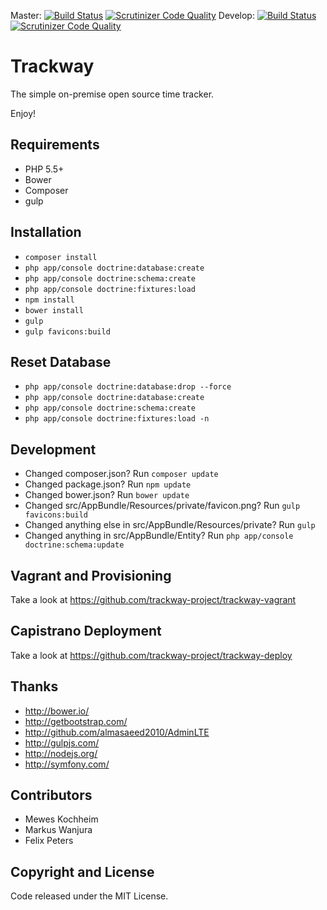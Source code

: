 Master: [![Build Status](https://travis-ci.org/trackway-project/trackway.svg?branch=master)](https://travis-ci.org/trackway-project/trackway) [![Scrutinizer Code Quality](https://scrutinizer-ci.com/g/trackway-project/trackway/badges/quality-score.png?b=master)](https://scrutinizer-ci.com/g/trackway-project/trackway/?branch=master)
Develop: [![Build Status](https://travis-ci.org/trackway-project/trackway.svg?branch=develop)](https://travis-ci.org/trackway-project/trackway) [![Scrutinizer Code Quality](https://scrutinizer-ci.com/g/trackway-project/trackway/badges/quality-score.png?b=develop)](https://scrutinizer-ci.com/g/trackway-project/trackway/?branch=develop)

Trackway
========================
The simple on-premise open source time tracker.

Enjoy!

## Requirements
* PHP 5.5+
* Bower
* Composer
* gulp

## Installation
* `composer install`
* `php app/console doctrine:database:create`
* `php app/console doctrine:schema:create`
* `php app/console doctrine:fixtures:load`
* `npm install`
* `bower install`
* `gulp`
* `gulp favicons:build`

## Reset Database
* `php app/console doctrine:database:drop --force`
* `php app/console doctrine:database:create`
* `php app/console doctrine:schema:create`
* `php app/console doctrine:fixtures:load -n`

## Development
* Changed composer.json? Run `composer update`
* Changed package.json? Run `npm update`
* Changed bower.json? Run `bower update`
* Changed src/AppBundle/Resources/private/favicon.png? Run `gulp favicons:build`
* Changed anything else in src/AppBundle/Resources/private? Run `gulp`
* Changed anything in src/AppBundle/Entity? Run `php app/console doctrine:schema:update`

## Vagrant and Provisioning
Take a look at https://github.com/trackway-project/trackway-vagrant

## Capistrano Deployment
Take a look at https://github.com/trackway-project/trackway-deploy

## Thanks
* http://bower.io/
* http://getbootstrap.com/
* http://github.com/almasaeed2010/AdminLTE
* http://gulpjs.com/
* http://nodejs.org/
* http://symfony.com/

## Contributors
* Mewes Kochheim
* Markus Wanjura
* Felix Peters

## Copyright and License
Code released under the MIT License.
